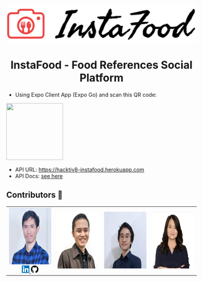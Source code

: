 <p align=center>
<img src="https://raw.githubusercontent.com/devinaacs/instafood/development/assets/logoinstafood.jpg" height="100" /> 
</p>   
<h1 align=center> InstaFood - Food References Social Platform </h1>
 
- Using Expo Client App (Expo Go) and scan this QR code:  
<img src="https://qr.expo.dev/expo-go?owner=devinaacs&slug=instafood&releaseChannel=default&host=exp.host" width="150" height="150" />
 
- API URL: https://hacktiv8-instafood.herokuapp.com 
- API Docs: [see here](api_docs.md)

<h2> Contributors 🌠 </h2>
<table>
  <tr>
    <td align=center>
     <img src="https://raw.githubusercontent.com/devinaacs/instafood/development/assets/daniel.jpg" height="150" />
     <br />
      <a href="https://www.linkedin.com/in/rl-daniel/" title="linkedin" target="_blank">
       <img src="https://raw.githubusercontent.com/devinaacs/instafood/development/assets/linkedin.png" height="20" />
      </a>
      <a href="https://github.com/danielrylv" title="github">
       <img src="https://raw.githubusercontent.com/devinaacs/instafood/development/assets/github.png" height="20" />
      </a>
    </td>
    <td><img src="https://raw.githubusercontent.com/devinaacs/instafood/development/assets/bima.png" height="150" /></td>
    <td><img src="https://raw.githubusercontent.com/devinaacs/instafood/development/assets/rafi.png" height="150" /></td>
    <td><img src="https://raw.githubusercontent.com/devinaacs/instafood/development/assets/devina.png" height="150" /></td>
  </tr> 
</table> 




